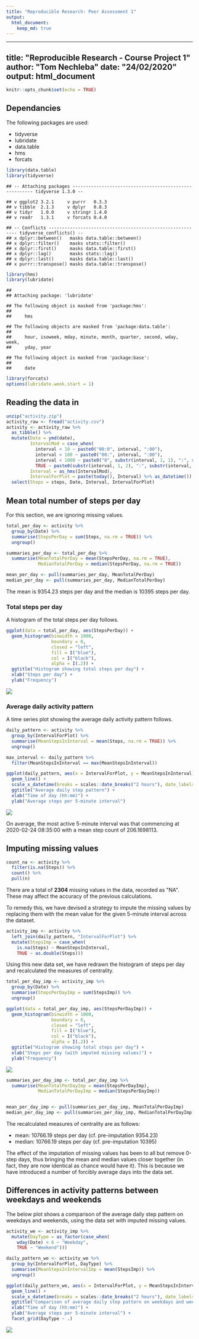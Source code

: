```yaml
---
title: "Reproducible Research: Peer Assessment 1"
output: 
  html_document:
    keep_md: true
---
```


---
title: "Reproducible Research - Course Project 1"
author: "Tom Nechleba"
date: "24/02/2020"
output: html_document
---


```r
knitr::opts_chunk$set(echo = TRUE)
```


## Dependancies
The following packages are used:

* tidyverse
* lubridate
* data.table
* hms
* forcats


```r
library(data.table)
library(tidyverse)
```

```
## -- Attaching packages ------------------------------------------------------- tidyverse 1.3.0 --
```

```
## v ggplot2 3.2.1     v purrr   0.3.3
## v tibble  2.1.3     v dplyr   0.8.3
## v tidyr   1.0.0     v stringr 1.4.0
## v readr   1.3.1     v forcats 0.4.0
```

```
## -- Conflicts ---------------------------------------------------------- tidyverse_conflicts() --
## x dplyr::between()   masks data.table::between()
## x dplyr::filter()    masks stats::filter()
## x dplyr::first()     masks data.table::first()
## x dplyr::lag()       masks stats::lag()
## x dplyr::last()      masks data.table::last()
## x purrr::transpose() masks data.table::transpose()
```

```r
library(hms)
library(lubridate)
```

```
## 
## Attaching package: 'lubridate'
```

```
## The following object is masked from 'package:hms':
## 
##     hms
```

```
## The following objects are masked from 'package:data.table':
## 
##     hour, isoweek, mday, minute, month, quarter, second, wday, week,
##     yday, year
```

```
## The following object is masked from 'package:base':
## 
##     date
```

```r
library(forcats)
options(lubridate.week.start = 1)
```

## Reading the data in


```r
unzip("activity.zip")
activity_raw <- fread("activity.csv")
activity <- activity_raw %>%
  as_tibble() %>%
  mutate(Date = ymd(date),
         IntervalMod = case_when(
           interval < 10 ~ paste0("00:0", interval, ":00"),
           interval < 100 ~ paste0("00:", interval, ":00"),
           interval < 1000 ~ paste0("0", substr(interval, 1, 1), ":", substr(interval, 2, 3), ":00"),
           TRUE ~ paste0(substr(interval, 1, 2), ":", substr(interval, 3, 4), ":00")),
         Interval = as_hms(IntervalMod),
         IntervalForPlot = paste(today(), Interval) %>% as_datetime()) %>%
  select(Steps = steps, Date, Interval, IntervalForPlot)
```



## Mean total number of steps per day
For this section, we are ignoring missing values.


```r
total_per_day <- activity %>%
  group_by(Date) %>%
  summarise(StepsPerDay = sum(Steps, na.rm = TRUE)) %>%
  ungroup()

summaries_per_day <- total_per_day %>%
  summarise(MeanTotalPerDay = mean(StepsPerDay, na.rm = TRUE),
            MedianTotalPerDay = median(StepsPerDay, na.rm = TRUE))

mean_per_day <- pull(summaries_per_day, MeanTotalPerDay)
median_per_day <- pull(summaries_per_day, MedianTotalPerDay)
```

The mean is 9354.23 steps per day and the median is 10395
steps per day.

### Total steps per day 
A histogram of the total steps per day follows.


```r
ggplot(data = total_per_day, aes(StepsPerDay)) +
  geom_histogram(binwidth = 1000, 
                 boundary = 0, 
                 closed = "left", 
                 fill = I("blue"), 
                 col = I("black"),
                 alpha = I(.2)) +
  ggtitle("Histogram showing total steps per day") + 
  xlab("Steps per day") + 
  ylab("Frequency")
```

![](PA1_template_files/figure-html/histogram-1.png)<!-- -->

### Average daily activity pattern

A time series plot showing the average daily activity pattern follows.


```r
daily_pattern <- activity %>%
  group_by(IntervalForPlot) %>%
  summarise(MeanStepsInInterval = mean(Steps, na.rm = TRUE)) %>%
  ungroup()

max_interval <- daily_pattern %>%
  filter(MeanStepsInInterval == max(MeanStepsInInterval))

ggplot(daily_pattern, aes(x = IntervalForPlot, y = MeanStepsInInterval)) + 
  geom_line() + 
  scale_x_datetime(breaks = scales::date_breaks("2 hours"), date_labels = "%H:%M") + 
  ggtitle("Average daily step pattern") + 
  xlab("Time of day (hh:mm)") +
  ylab("Average steps per 5-minute interval")
```

![](PA1_template_files/figure-html/daily_pattern-1.png)<!-- -->

On average, the most active 5-minute interval was that commencing at 2020-02-24 08:35:00 with a mean step count of 206.1698113.


## Imputing missing values



```r
count_na <- activity %>%
  filter(is.na(Steps)) %>%
  count() %>%
  pull(n)
```

There are a total of **2304** missing values in the data, recorded as "NA". These may affect the accuracy of the previous calculations.

To remedy this, we have devised a strategy to impute the missing values by replacing them with the mean value for the given 5-minute interval across the dataset. 


```r
activity_imp <- activity %>% 
  left_join(daily_pattern, "IntervalForPlot") %>%
  mutate(StepsImp = case_when(
    is.na(Steps) ~ MeanStepsInInterval,
    TRUE ~ as.double(Steps)))
```





Using this new data set, we have redrawn the histogram of steps per day and recalculated the measures of centrality.


```r
total_per_day_imp <- activity_imp %>%
  group_by(Date) %>%
  summarise(StepsPerDayImp = sum(StepsImp)) %>%
  ungroup()

ggplot(data = total_per_day_imp, aes(StepsPerDayImp)) +
  geom_histogram(binwidth = 1000, 
                 boundary = 0, 
                 closed = "left", 
                 fill = I("blue"), 
                 col = I("black"),
                 alpha = I(.2)) +
  ggtitle("Histogram showing total steps per day") + 
  xlab("Steps per day (with imputed missing values)") + 
  ylab("Frequency")
```

![](PA1_template_files/figure-html/recalculated_totals-1.png)<!-- -->

```r
summaries_per_day_imp <- total_per_day_imp %>%
  summarise(MeanTotalPerDayImp = mean(StepsPerDayImp),
            MedianTotalPerDayImp = median(StepsPerDayImp))


mean_per_day_imp <- pull(summaries_per_day_imp, MeanTotalPerDayImp)
median_per_day_imp <- pull(summaries_per_day_imp, MedianTotalPerDayImp)
```

The recalculated measures of centrality are as follows:

* mean: 10766.19 steps per day (cf. pre-imputation 9354.23)
* median: 10766.19 steps per day (cf. pre-imputation 10395)

The effect of the imputation of missing values has been to all but remove 0-step days, thus bringing the mean and median values closer together (in fact, they are now identical as chance would have it). This is because we have introduced a number of forcibly average days into the data set.

## Differences in activity patterns between weekdays and weekends

The below plot shows a comparison of the average daily step pattern on weekdays and weekends, using the data set with imputed missing values.


```r
activity_we <- activity_imp %>%
  mutate(DayType = as_factor(case_when(
    wday(Date) < 6 ~ "Weekday",
    TRUE ~ "Weekend")))

daily_pattern_we <- activity_we %>%
  group_by(IntervalForPlot, DayType) %>%
  summarise(MeanStepsInIntervalImp = mean(StepsImp)) %>%
  ungroup()

ggplot(daily_pattern_we, aes(x = IntervalForPlot, y = MeanStepsInIntervalImp)) + 
  geom_line() + 
  scale_x_datetime(breaks = scales::date_breaks("2 hours"), date_labels = "%H:%M") + 
  ggtitle("Comparison of average daily step pattern on weekdays and weekends") + 
  xlab("Time of day (hh:mm)") +
  ylab("Average steps per 5-minute interval") + 
  facet_grid(DayType ~ .)
```

![](PA1_template_files/figure-html/weekends-1.png)<!-- -->
